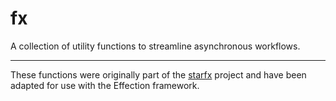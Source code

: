 # fx

A collection of utility functions to streamline asynchronous workflows.

---

These functions were originally part of the
[starfx](https://github.com/neurosnap/starfx) project and have been adapted for
use with the Effection framework.
